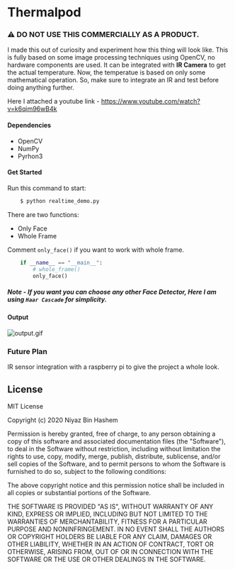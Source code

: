 # Thermalpod

### ⚠️ DO NOT USE THIS COMMERCIALLY AS A PRODUCT.

I made this out of curiosity and experiment how this thing will look like. This is fully based on some image processing techniques using OpenCV, no hardware components are used. It can be integrated with <b>IR Camera</b> to get the actual temperature. Now, the temperatue is based on only some mathematical operation. So, make sure to integrate an IR and test before doing anything further.

Here I attached a youtube link - https://www.youtube.com/watch?v=k6qim96wB4k

#### Dependencies
- OpenCV
- NumPy
- Pyrhon3

#### Get Started
Run this command to start:
```sh
    $ python realtime_demo.py
```
There are two functions:
- Only Face
- Whole Frame

Comment `only_face()` if you want to work with whole frame.
```python
    if __name__ == "__main__":
        # whole_frame()
        only_face()
```

##### Note - If you want you can choose any other Face Detector, Here I am using `Haar Cascade` for simplicity.

#### Output
![output.gif](output.gif)


### Future Plan
IR sensor integration with a raspberry pi to give the project a whole look.

## License
MIT License

Copyright (c) 2020 Niyaz Bin Hashem

Permission is hereby granted, free of charge, to any person obtaining a copy
of this software and associated documentation files (the "Software"), to deal
in the Software without restriction, including without limitation the rights
to use, copy, modify, merge, publish, distribute, sublicense, and/or sell
copies of the Software, and to permit persons to whom the Software is
furnished to do so, subject to the following conditions:

The above copyright notice and this permission notice shall be included in all
copies or substantial portions of the Software.

THE SOFTWARE IS PROVIDED "AS IS", WITHOUT WARRANTY OF ANY KIND, EXPRESS OR
IMPLIED, INCLUDING BUT NOT LIMITED TO THE WARRANTIES OF MERCHANTABILITY,
FITNESS FOR A PARTICULAR PURPOSE AND NONINFRINGEMENT. IN NO EVENT SHALL THE
AUTHORS OR COPYRIGHT HOLDERS BE LIABLE FOR ANY CLAIM, DAMAGES OR OTHER
LIABILITY, WHETHER IN AN ACTION OF CONTRACT, TORT OR OTHERWISE, ARISING FROM,
OUT OF OR IN CONNECTION WITH THE SOFTWARE OR THE USE OR OTHER DEALINGS IN THE
SOFTWARE.


